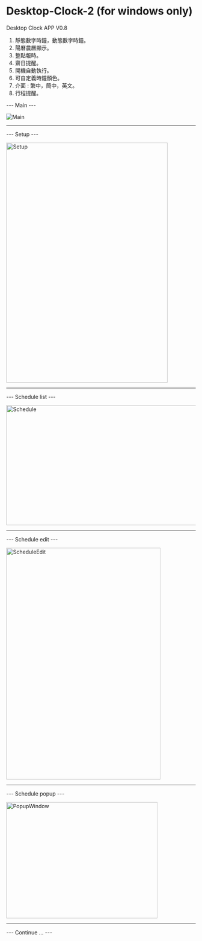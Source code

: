 # Desktop-Clock-2 (for windows only)
Desktop Clock APP V0.8

1. 靜態數字時鐘，動態數字時鐘。
2. 陽曆農曆顯示。
3. 整點報時。
4. 齋日提醒。
5. 開機自動執行。
6. 可自定義時鐘顏色。
7. 介面 : 繁中，簡中，英文。
8. 行程提醒。




--- Main ---

![Main](https://github.com/user-attachments/assets/9c869347-4315-4a5e-a38c-d932c4dddd25)


-----------------------------------------------
--- Setup ---


<img width="429" height="636" alt="Setup" src="https://github.com/user-attachments/assets/c235edc5-64f7-4ed7-8330-0371a2655992" />


-----------------------------------------------
--- Schedule list ---


<img width="774" height="318" alt="Schedule" src="https://github.com/user-attachments/assets/fc0b6e3d-7a83-4c51-ac22-e0b38337e27d" />


-----------------------------------------------
--- Schedule edit ---


<img width="410" height="614" alt="ScheduleEdit" src="https://github.com/user-attachments/assets/e0d92d76-4184-42cc-9898-d8a4a80bac94" />


-----------------------------------------------
--- Schedule popup ---


<img width="402" height="308" alt="PopupWindow" src="https://github.com/user-attachments/assets/820052c6-5787-4ef5-a574-c3f1493e92d7" />



-----------------------------------------------
--- Continue ... ---


